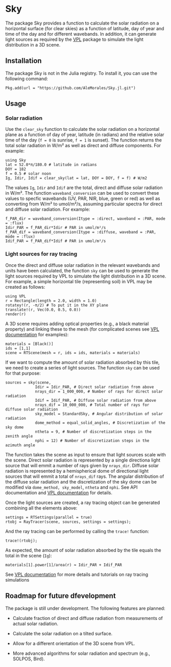 # Sky

The package Sky provides a function to calculate the solar radiation on a 
horizontal surface (for clear skies) as a function of latitude, day of year and 
time of the day and for different wavebands. In addition, it can generate light 
sources as required by the [VPL](https://github.com/AleMorales/VPL) package to 
simulate the light distribution in a 3D scene.

## Installation

The package Sky is not in the Julia registry. To install it, you can use the 
following command:

```{julia}
Pkg.add(url = "https://github.com/AleMorales/Sky.jl.git")
```

## Usage


### Solar radiation

Use the `clear_sky` function to calculate the solar radiation on a horizontal
plane as a function of day of year, latitude (in radians) and the relative solar 
time of the day (`f = 0` is sunrise, `f = 1` is sunset). The function returns 
the total solar radiation in W/m² as well as direct and diffuse components. For 
example:

```{julia}
using Sky
lat = 52.0*π/180.0 # latitude in radians
DOY = 182
f = 0.5 # solar noon
Ig, Idir, Idif = clear_sky(lat = lat, DOY = DOY, f = f) # W/m2
```

The values `Ig`, `Idir` and `Idif` are the total, direct and diffuse solar 
radiation in W/m². The function `waveband_conversion` can be used to convert
these values to specfic wavebands (UV, PAR, NIR, blue, green or red) as well
as converting from W/m² to umol/m²/s, assuming particular spectra for
direct and diffuse solar radiation. For example:

```{julia}
f_PAR_dir = waveband_conversion(Itype = :direct, waveband = :PAR, mode = :flux)
Idir_PAR = f_PAR_dir*Idir # PAR in umol/m²/s
f_PAR_dif = waveband_conversion(Itype = :diffuse, waveband = :PAR, mode = :flux)
Idif_PAR = f_PAR_dif*Idif # PAR in umol/m²/s
```

### Light sources for ray tracing

Once the direct and diffuse solar radiation in the relevant wavebands and units
have been calculated, the function `sky` can be used to generate the light 
sources required by VPL to simulate the light distribution in a 3D scene. For
example, a simple horizontal tile (representing soil) in VPL may be created as 
follows:

```{julia}
using VPL
r = Rectangle(length = 2.0, width = 1.0) 
rotatey!(r, -π/2) # To put it in the XY plane
translate!(r, Vec(0.0, 0.5, 0.0))
render(r)
```

A 3D scene requires adding optical properties (e.g., a black material property)
and linking these to the mesh (for complicated scenes see [VPL documentation](http://virtualplantlab.com/) 
for examples):

```{julia}
materials = [Black()]
ids = [1,1]
scene = RTScene(mesh = r, ids = ids, materials = materials)
```

If we want to compute the amount of solar radiation absorbed by this tile, we
need to create a series of light sources. The function `sky` can be used for
that purpose:

```{julia}
sources = sky(scene, 
             Idir = Idir_PAR, # Direct solar radiation from above
             nrays_dir = 1_000_000, # Number of rays for direct solar radiation
             Idif = Idif_PAR, # Diffuse solar radiation from above
             nrays_dif = 10_000_000, # Total number of rays for diffuse solar radiation
             sky_model = StandardSky, # Angular distribution of solar radiation
             dome_method = equal_solid_angles, # Discretization of the sky dome
             ntheta = 9, # Number of discretization steps in the zenith angle 
             nphi = 12) # Number of discretization steps in the azimuth angle
```

The function takes the scene as input to ensure that light sources scale with
the scene. Direct solar radiation is represented by a single directiona light
source that will emmit a number of rays given by `nrays_dir`. Diffuse solar
radiation is represented by a hemispherical dome of directional light sources 
that will emmit a total of `nrays_dif` rays. The angular distribution of the
diffuse solar radiation and the discretization of the sky dome can be modified
via `dome_method, sky_model`, `ntheta` and `nphi`. See API documentation and
[VPL documentation](http://virtualplantlab.com/) for details.

Once the light sources are created, a ray tracing object can be generated
combining all the elements above:

```{julia}
settings = RTSettings(parallel = true)
rtobj = RayTracer(scene, sources, settings = settings);
```

And the ray tracing can be performed by calling the `trace!` function:

```{julia}
trace!(rtobj);
```

As expected, the amount of solar radiation absorbed by the tile equals the 
total in the scene (`Ig`):

```{julia}
materials[1].power[1]/area(r) ≈ Idir_PAR + Idif_PAR
```

See [VPL documentation](http://virtualplantlab.com/) for more details and
tutorials on ray tracing simulations

## Roadmap for future dfevelopment

The package is still under development. The following features are planned:

- Calculate fraction of direct and diffuse radiation from measurements of actual
solar radiation.

- Calculate the solar radiation on a tilted surface.

- Allow for a different orientation of the 3D scene from VPL.

- More advanced algorithms for solar radiation and spectrum (e.g., SOLPOS, Bird).

